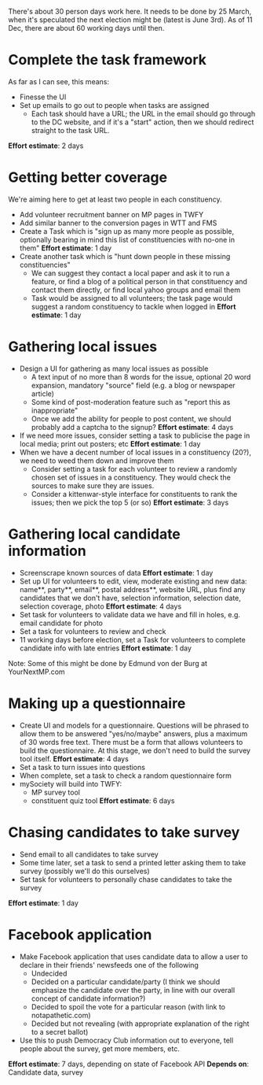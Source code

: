 There's about 30 person days work here.  It needs to be done by 25 March, when it's speculated the next election might be (latest is June 3rd).  As of 11 Dec, there are about 60 working days until then.

# Complete the task framework #
As far as I can see, this means:

  * Finesse the UI
  * Set up emails to go out to people when tasks are assigned
    * Each task should have a URL; the URL in the email should go through to the DC website,  and if it's a "start" action, then we should redirect straight to the task URL.

**Effort estimate**: 2 days

# Getting better coverage #

We're aiming here to get at least two people in each constituency.

  * Add volunteer recruitment banner on MP pages in TWFY
  * Add similar banner to the conversion pages in WTT and FMS
  * Create a Task which is "sign up as many more people as possible, optionally bearing in mind this list of constituencies with no-one in them"
**Effort estimate**: 1 day
  * Create another task which is "hunt down people in these missing constituencies"
    * We can suggest they contact a local paper and ask it to run a feature, or find a blog of a political person in that constituency and contact them directly, or find local yahoo groups and email them
    * Task would be assigned to all volunteers; the task page would suggest a random constituency to tackle when logged in
**Effort estimate**: 1 day


# Gathering local issues #

  * Design a UI for gathering as many local issues as possible
    * A text input of no more than 8 words for the issue, optional 20 word expansion, mandatory "source" field (e.g. a blog or newspaper article)
    * Some kind of post-moderation feature such as "report this as inappropriate"
    * Once we add the ability for people to post content, we should probably add a captcha to the signup?
**Effort estimate**: 4 days
  * If we need more issues, consider setting a task to publicise the page in local media; print out posters; etc
**Effort estimate**: 1 day
  * When we have a decent number of local issues in a constituency (20?), we need to weed them down and improve them
    * Consider setting a task for each volunteer to review a randomly chosen set of issues in a constituency.  They would check the sources to make sure they are issues.
    * Consider a kittenwar-style interface for constituents to rank the issues; then we pick the top 5 (or so)
**Effort estimate**: 3 days

# Gathering local candidate information #
  * Screenscrape known sources of data
**Effort estimate**: 1 day
  * Set up UI for volunteers to edit, view, moderate existing and new data: name**, party**, email**, postal address**, website URL, plus find any candidates that we don't have, selection information, selection date, selection coverage, photo
**Effort estimate**: 4 days
  * Set task for volunteers to validate data we have and fill in holes, e.g. email candidate for photo
  * Set a task for volunteers to review and check
  * 11 working days before election, set a Task for volunteers to complete candidate info with late entries
**Effort estimate**: 1 day

Note: Some of this might be done by Edmund von der Burg at YourNextMP.com

# Making up a questionnaire #

  * Create UI and models for a questionnaire.  Questions will be phrased to allow them to be answered "yes/no/maybe" answers, plus a maximum of 30 words free text.  There must be a form that allows volunteers to build the questionnaire.  At this stage, we don't need to build the survey tool itself.
**Effort estimate**: 4 days
  * Set a task to turn issues into questions
  * When complete, set a task to check a random questionnaire form
  * mySociety will build into TWFY:
    * MP survey tool
    * constituent quiz tool
**Effort estimate**: 6 days

# Chasing candidates to take survey #

  * Send email to all candidates to take survey
  * Some time later, set a task to send a printed letter asking them to take survey (possibly we'll do this ourselves)
  * Set task for volunteers to personally chase candidates to take the survey

**Effort estimate**: 1 day

# Facebook application #

  * Make Facebook application that uses candidate data to allow a user to declare in their friends' newsfeeds one of the following
    * Undecided
    * Decided on a particular candidate/party (I think we should emphasize the candidate over the party, in line with our overall concept of candidate information?)
    * Decided to spoil the vote for a particular reason (with link to notapathetic.com)
    * Decided but not revealing (with appropriate explanation of the right to a secret ballot)
  * Use this to push Democracy Club information out to everyone, tell people about the survey, get more members, etc.

**Effort estimate**: 7 days, depending on state of Facebook API
**Depends on**: Candidate data, survey